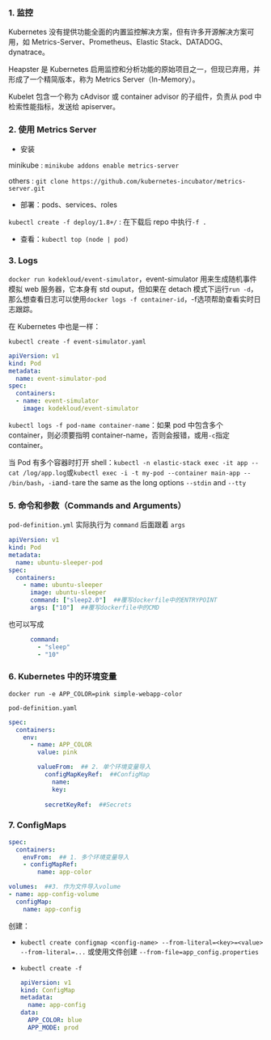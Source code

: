 ### 1. 监控

Kubernetes 没有提供功能全面的内置监控解决方案，但有许多开源解决方案可用，如 Metrics-Server、Prometheus、Elastic Stack、DATADOG、dynatrace。

Heapster 是 Kubernetes 启用监控和分析功能的原始项目之一，但现已弃用，并形成了一个精简版本，称为 Metrics Server（In-Memory）。

Kubelet 包含一个称为 cAdvisor 或 container advisor 的子组件，负责从 pod 中检索性能指标，发送给 apiserver。

### 2. 使用 Metrics Server

- 安装

minikube : `minikube addons enable metrics-server`

others : `git clone https://github.com/kubernetes-incubator/metrics-server.git`

- 部署：pods、services、roles

`kubectl create -f deploy/1.8+/` : 在下载后 repo 中执行`-f .`

- 查看：`kubectl top (node | pod)`

### 3. Logs

`docker run kodekloud/event-simulator`，event-simulator 用来生成随机事件模拟 web 服务器，它本身有 std ouput，但如果在 detach 模式下运行`run -d`，那么想查看日志可以使用`docker logs -f container-id`，-f选项帮助查看实时日志跟踪。

在 Kubernetes 中也是一样：

`kubectl create -f event-simulator.yaml`

```yaml
apiVersion: v1
kind: Pod
metadata:
  name: event-simulator-pod
spec:
  containers:
  - name: event-simulator
    image: kodekloud/event-simulator
```

`kubectl logs -f pod-name container-name`：如果 pod 中包含多个 container，则必须要指明 container-name，否则会报错，或用`-c`指定 container。

当 Pod 有多个容器时打开 shell：`kubectl -n elastic-stack exec -it app -- cat /log/app.log`或`kubectl exec -i -t my-pod --container main-app -- /bin/bash`，`-i`and`-t`are the same as the long options `--stdin` and `--tty`

### 5. 命令和参数（Commands and Arguments）

`pod-definition.yml` 实际执行为 `command` 后面跟着 `args`

```yaml
apiVersion: v1
kind: Pod
metadata:
  name: ubuntu-sleeper-pod
spec:
  containers:
    - name: ubuntu-sleeper
      image: ubuntu-sleeper
      command: ["sleep2.0"]  ##覆写dockerfile中的ENTRYPOINT
      args: ["10"]  ##覆写dockerfile中的CMD
```

也可以写成

```yaml
      command:
        - "sleep"
        - "10"
```

### 6. Kubernetes 中的环境变量

`docker run -e APP_COLOR=pink simple-webapp-color`

`pod-definition.yaml`

```yaml
spec:
  containers:
    env:
      - name: APP_COLOR
        value: pink
```

```yaml
        valueFrom:  ## 2. 单个环境变量导入
          configMapKeyRef:  ##ConfigMap
            name:
            key:
          
          secretKeyRef:  ##Secrets
```

### 7. ConfigMaps

```yaml
spec:
  containers:
    envFrom:  ## 1. 多个环境变量导入
    - configMapRef:
        name: app-color
```

```yaml
volumes:  ##3. 作为文件导入volume
- name: app-config-volume
  configMap:
    name: app-config
```

创建：

- `kubectl create configmap <config-name> --from-literal=<key>=<value> --from-literal=...` 或使用文件创建 `--from-file=app_config.properties`

- `kubectl create -f`

  ```yaml
  apiVersion: v1
  kind: ConfigMap
  metadata:
    name: app-config
  data:
    APP_COLOR: blue
    APP_MODE: prod
  ```

  